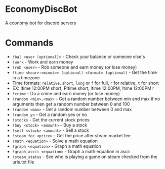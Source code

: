 # EconomyDiscBot

A economy bot for discord servers


# Commands

- ``!bal <user (optional)>`` - Check your balance or someone else's
- ``!work`` - Work and earn money
- ``!rob <user>`` - Rob someone and earn money (or lose money)
- ``!time <hour>:<minute> (optional) <format> (optional)`` - Get the time in a timezone
- Time formats: ``relative``, ``short``, ``long`` or ``f`` for full, ``r`` for relative, ``t`` for short
- EX: !time 12:00PM short, P!time short, !time 12:00PM, !time 12:00PM r
- ``!crime`` - Do a crime and earn money (or lose money)
- ``!random <min>,<max>`` - Get a random number between min and max if no arguments then get a random number between 0 and 100
- ``!random <max>`` - Get a random number between 0 and max
- ``!random yn`` - Get a random yes or no
- ``!stocks`` - Get the current stock prices
- ``!buy <stock> <amount>`` - Buy a stock
- ``!sell <stock> <amount>`` - Sell a stock
- ``!steam_fee <price>`` - Get the price after steam market fee
- ``!math <equation>`` - Solve a math equation
- ``!graph <equation>`` - Graph a math equation
- ``!graph_ascii <equation>`` - Graph a math equation in ascii
- ``!steam_status`` - See who is playing a game on steam checked from the urls.txt file